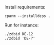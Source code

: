 Install requirements:

    cpanm --installdeps .

Run for instance:

    ./zdbid DE-12
    ./zdbid 'DE-?'

